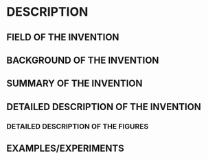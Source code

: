# DESCRIPTION

## FIELD OF THE INVENTION

## BACKGROUND OF THE INVENTION

## SUMMARY OF THE INVENTION

## DETAILED DESCRIPTION OF THE INVENTION

### DETAILED DESCRIPTION OF THE FIGURES

## EXAMPLES/EXPERIMENTS

